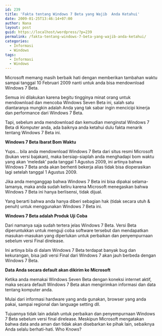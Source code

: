```yaml
---
id: 239
title: 'Fakta tentang Windows 7 Beta yang Wajib  Anda Ketahui'
date: 2009-01-25T13:46:14+07:00
author: Nana
layout: post
guid: https://localhost/wordpress/?p=239
permalink: /fakta-tentang-windows-7-beta-yang-wajib-anda-ketahui/
categories:
  - Informasi
  - Windows
tags:
  - Informasi
  - Windows
---
```

Microsoft memang masih berbaik hati dengan memberikan tambahan waktu sampai tanggal 10 Februari 2009 nanti untuk anda bisa mendownload Windows 7 Beta.

Semua ini dilakukan karena begitu tingginya minat orang untuk mendownload dan mencoba Windows Seven Beta ini, salah satu diantaranya mungkin adalah Anda yang tak sabar ingin mencicipi kinerja dan performance dari Windows 7 Beta.

Tapi, sebelum anda mendownload dan kemudian menginstal Windows 7 Beta di Komputer anda, ada baiknya anda ketahui dulu fakta menarik tentang Windows 7 Beta ini.

**Windows 7 Beta Ibarat Bom Waktu**

Yups… bila anda mendownload Windows 7 Beta dari situs resmi Microsoft (bukan versi bajakan), maka bersiap-siaplah anda menghadapi bom waktu yang akan ‘meledak’ pada tanggal 1 Agustus 2009, ini artinya bahwa Windows 7 Beta anda akan berhenti bekerja alias tidak bisa dioperasikan lagi setelah tanggal 1 Agustus 2009.

Jika anda menganggap bahwa Windows 7 Beta ini bisa dipakai selama-lamanya, maka anda sudah keliru karena Microsoft menegaskan bahwa Windows 7 Beta ini hanya berlisensi, tidak dijual.

Yang berarti bahwa anda hanya diberi sebagian hak (tidak secara utuh & penuh) untuk menggunakan Windows 7 Beta ini.

**Windows 7 Beta adalah Produk Uji Coba**

Dari namanya saja sudah tertera jelas Windows 7 Beta. Versi Beta diperuntukkan untuk menguji coba software tersebut dan mendapatkan masukan-masukan yang diperlukan untuk perbaikan dan penyempurnaan sebelum versi Final direlease.

Ini artinya bila di dalam Windows 7 Beta terdapat banyak bug dan kekurangan, bisa jadi versi Final dari Windows 7 akan jauh berbeda dengan Windows 7 Beta.

**Data Anda secara default akan dikirim ke Microsoft**

Ketika anda memakai Windows Seven Beta dengan koneksi internet aktif, maka secara default Windows 7 Beta akan mengirimkan informasi dan data tentang komputer anda.

Mulai dari informasi hardware yang anda gunakan, browser yang anda pakai, sampai regional dan language setting dll.

Tujuannya tidak lain adalah untuk perbaikan dan penyempurnaan Windows 7 Beta sebelum versi final direlease. Meskipun Microsoft mengatakan bahwa data anda aman dan tidak akan disebarkan ke pihak lain, sebaiknya Anda selalu berhati-hati. Who Knows?